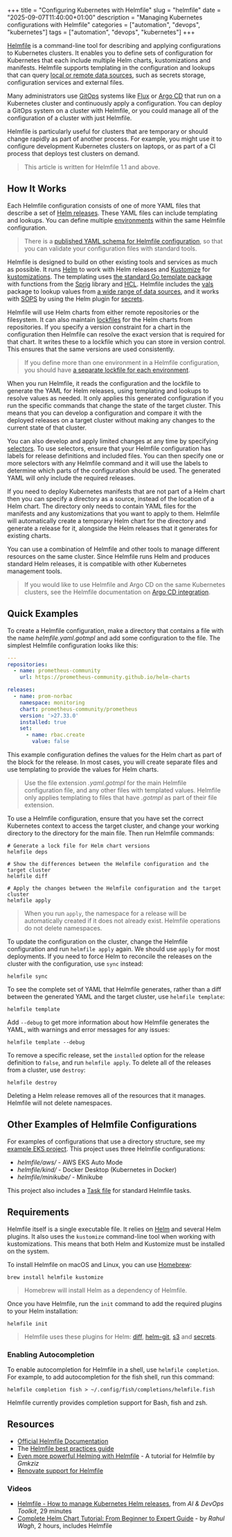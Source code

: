 +++
title = "Configuring Kubernetes with Helmfile"
slug = "helmfile"
date = "2025-09-07T11:40:00+01:00"
description = "Managing Kubernetes configurations with Helmfile"
categories = ["automation", "devops", "kubernetes"]
tags = ["automation", "devops", "kubernetes"]
+++

[Helmfile](https://helmfile.readthedocs.io/en/stable/) is a command-line tool for describing and applying configurations to Kubernetes clusters. It enables you to define sets of configuration for Kubernetes that each include multiple Helm charts, kustomizations and manifests. Helmfile supports templating in the configuration and lookups that can query [local or remote data sources](https://github.com/helmfile/vals?tab=readme-ov-file#supported-backends), such as secrets storage, configuration services and external files.

Many administrators use [GitOps](https://www.gitops.tech/) systems like [Flux](https://fluxcd.io/flux/) or [Argo CD](https://argo-cd.readthedocs.io/en/stable/) that run on a Kubernetes cluster and continuously apply a configuration. You can deploy a GitOps system on a cluster with Helmfile, or you could manage all of the configuration of a cluster with just Helmfile.

Helmfile is particularly useful for clusters that are temporary or should change rapidly as part of another process. For example, you might use it to configure development Kubernetes clusters on laptops, or as part of a CI process that deploys test clusters on demand.

> This article is written for Helmfile 1.1 and above.

## How It Works

Each Helmfile configuration consists of one of more YAML files that describe a set of [Helm releases](https://helm.sh/docs/intro/using_helm/#three-big-concepts). These YAML files can include templating and lookups. You can define multiple [environments](https://helmfile.readthedocs.io/en/stable/#environment) within the same Helmfile configuration.

> There is a [published YAML schema for Helmfile configuration](https://www.schemastore.org/helmfile.json), so that you can validate your configuration files with standard tools.

Helmfile is designed to build on other existing tools and services as much as possible. It runs [Helm](https://helm.sh) to work with Helm releases and [Kustomize](https://kustomize.io/) for [kustomizations](https://kubectl.docs.kubernetes.io/guides/introduction/kustomize/). The templating uses [the standard Go template package](https://pkg.go.dev/text/template) with functions from the [Sprig](https://masterminds.github.io/sprig/) library and [HCL](https://helmfile.readthedocs.io/en/stable/hcl_funcs/#standard-library). Helmfile includes the [vals](https://github.com/helmfile/vals) package to lookup values from [a wide range of data sources](https://github.com/helmfile/vals?tab=readme-ov-file#supported-backends), and it works with [SOPS](https://getsops.io/) by using the Helm plugin for [secrets](https://github.com/jkroepke/helm-secrets).

Helmfile will use Helm charts from either remote repositories or the filesystem. It can also maintain [lockfiles](https://helmfile.readthedocs.io/en/stable/#deps) for the Helm charts from repositories. If you specify a version constraint for a chart in the configuration then Helmfile can resolve the exact version that is required for that chart. It writes these to a lockfile which you can store in version control. This ensures that the same versions are used consistently.

> If you define more than one environment in a Helmfile configuration, you should have [a separate lockfile for each environment](https://helmfile.readthedocs.io/en/stable/advanced-features/#lockfile-per-environment).

When you run Helmfile, it reads the configuration and the lockfile to generate the YAML for Helm releases, using templating and lookups to resolve values as needed. It only applies this generated configuration if you run the specific commands that change the state of the target cluster. This means that you can develop a configuration and compare it with the deployed releases on a target cluster without making any changes to the current state of that cluster.

You can also develop and apply limited changes at any time by specifying [selectors](https://helmfile.readthedocs.io/en/stable/#labels-overview). To use selectors, ensure that your Helmfile configuration has labels for release definitions and included files. You can then specify one or more selectors with any Helmfile command and it will use the labels to determine which parts of the configuration should be used. The generated YAML will only include the required releases.

If you need to deploy Kubernetes manifests that are not part of a Helm chart then you can specify a directory as a source, instead of the location of a Helm chart. The directory only needs to contain YAML files for the manifests and any kustomizations that you want to apply to them. Helmfile will automatically create a temporary Helm chart for the directory and generate a release for it, alongside the Helm releases that it generates for existing charts.

You can use a combination of Helmfile and other tools to manage different resources on the same cluster. Since Helmfile runs Helm and produces standard Helm releases, it is compatible with other Kubernetes management tools.

> If you would like to use Helmfile and Argo CD on the same Kubernetes clusters, see the Helmfile documentation on [Argo CD integration](https://helmfile.readthedocs.io/en/stable/#argocd-integration).

## Quick Examples

To create a Helmfile configuration, make a directory that contains a file with the name _helmfile.yaml.gotmpl_ and add some configuration to the file. The simplest Helmfile configuration looks like this:

```yaml
---
repositories:
  - name: prometheus-community
    url: https://prometheus-community.github.io/helm-charts

releases:
  - name: prom-norbac
    namespace: monitoring
    chart: prometheus-community/prometheus
    version: '>27.33.0'
    installed: true
    set:
      - name: rbac.create
        value: false
```

This example configuration defines the values for the Helm chart as part of the block for the release. In most cases, you will create separate files and use templating to provide the values for Helm charts.

> Use the file extension _.yaml.gotmpl_ for the main Helmfile configuration file, and any other files with templated values. Helmfile only applies templating to files that have _.gotmpl_ as part of their file extension.

To use a Helmfile configuration, ensure that you have set the correct Kubernetes context to access the target cluster, and change your working directory to the directory for the main file. Then run Helmfile commands:

```shell
# Generate a lock file for Helm chart versions
helmfile deps

# Show the differences between the Helmfile configuration and the target cluster
helmfile diff

# Apply the changes between the Helmfile configuration and the target cluster
helmfile apply
```

> When you run `apply`, the namespace for a release will be automatically created if it does not already exist. Helmfile operations do not delete namespaces.

To update the configuration on the cluster, change the Helmfile configuration and run `helmfile apply` again. We should use `apply` for most deployments. If you need to force Helm to reconcile the releases on the cluster with the configuration, use `sync` instead:

```shell
helmfile sync
```

To see the complete set of YAML that Helmfile generates, rather than a diff between the generated YAML and the target cluster, use `helmfile template`:

```shell
helmfile template
```

Add `--debug` to get more information about how Helmfile generates the YAML, with warnings and error messages for any issues:

```shell
helmfile template --debug
```

To remove a specific release, set the `installed` option for the release definition to `false`, and run `helmfile apply`. To delete all of the releases from a cluster, use `destroy`:

```shell
helmfile destroy
```

Deleting a Helm release removes all of the resources that it manages. Helmfile will not delete namespaces.

## Other Examples of Helmfile Configurations

For examples of configurations that use a directory structure, see my [example EKS project](https://github.com/stuartellis/eks-auto-example). This project uses three Helmfile configurations:

- _helmfile/aws/_ - AWS EKS Auto Mode
- _helmfile/kind/_ - Docker Desktop (Kubernetes in Docker)
- _helmfile/minikube/_ - Minikube

This project also includes a [Task file](https://github.com/stuartellis/eks-auto-example/blob/main/tasks/helmfile/Taskfile.yaml) for standard Helmfile tasks.

## Requirements

Helmfile itself is a single executable file. It relies on [Helm](https://helm.sh) and several Helm plugins. It also uses the `kustomize` command-line tool when working with kustomizations. This means that both Helm and Kustomize must be installed on the system.

To install Helmfile on macOS and Linux, you can use [Homebrew](https://brew.sh/):

```shell
brew install helmfile kustomize
```

> Homebrew will install Helm as a dependency of Helmfile.

Once you have Helmfile, run the `init` command to add the required plugins to your Helm installation:

```shell
helmfile init
```

> Helmfile uses these plugins for Helm: [diff](https://github.com/databus23/helm-diff), [helm-git](https://github.com/aslafy-z/helm-git), [s3](https://github.com/hypnoglow/helm-s3) and [secrets](https://github.com/jkroepke/helm-secrets).

### Enabling Autocompletion

To enable autocompletion for Helmfile in a shell, use `helmfile completion`. For example, to add autocompletion for the fish shell, run this command:

```shell
helmfile completion fish > ~/.config/fish/completions/helmfile.fish
```

Helmfile currently provides completion support for Bash, fish and zsh.

## Resources

- [Official Helmfile Documentation](https://helmfile.readthedocs.io/)
- The [Helmfile best practices guide](https://helmfile.readthedocs.io/en/stable/writing-helmfile/#the-helmfile-best-practices-guide)
- [Even more powerful Helming with Helmfile](https://www.hackerstack.org/even-more-powerful-helming-with-helmfile/) - A tutorial for Helmfile by _Gmkziz_
- [Renovate support for Helmfile](https://docs.renovatebot.com/modules/manager/helmfile/)

### Videos

- [Helmfile - How to manage Kubernetes Helm releases](https://www.youtube.com/watch?v=qIJt8Iq8Zb0), from _AI & DevOps Toolkit_, 29 minutes
- [Complete Helm Chart Tutorial: From Beginner to Expert Guide](https://www.youtube.com/watch?v=DQk8HOVlumI) - by _Rahul Wagh_, 2 hours, includes Helmfile
